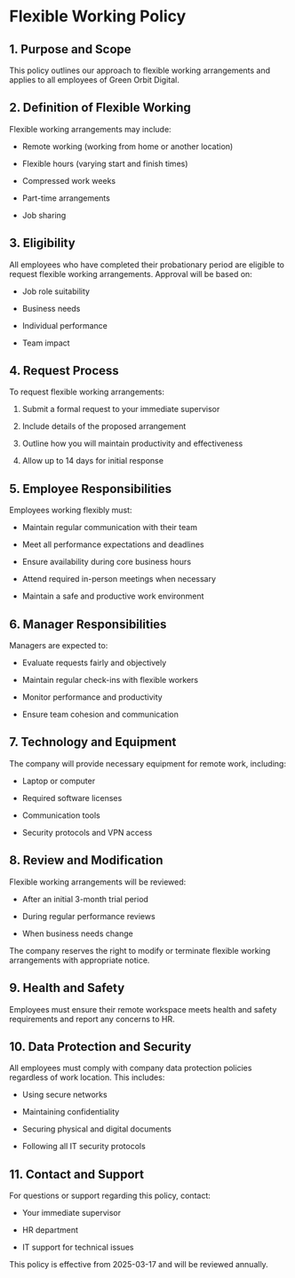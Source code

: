 # Flexible Working Policy

## 1. Purpose and Scope

This policy outlines our approach to flexible working arrangements and applies to all employees of Green Orbit Digital.

## 2. Definition of Flexible Working

Flexible working arrangements may include:

- Remote working (working from home or another location)

- Flexible hours (varying start and finish times)

- Compressed work weeks

- Part-time arrangements

- Job sharing

## 3. Eligibility

All employees who have completed their probationary period are eligible to request flexible working arrangements. Approval will be based on:

- Job role suitability

- Business needs

- Individual performance

- Team impact

## 4. Request Process

To request flexible working arrangements:

1. Submit a formal request to your immediate supervisor

1. Include details of the proposed arrangement

1. Outline how you will maintain productivity and effectiveness

1. Allow up to 14 days for initial response

## 5. Employee Responsibilities

Employees working flexibly must:

- Maintain regular communication with their team

- Meet all performance expectations and deadlines

- Ensure availability during core business hours

- Attend required in-person meetings when necessary

- Maintain a safe and productive work environment

## 6. Manager Responsibilities

Managers are expected to:

- Evaluate requests fairly and objectively

- Maintain regular check-ins with flexible workers

- Monitor performance and productivity

- Ensure team cohesion and communication

## 7. Technology and Equipment

The company will provide necessary equipment for remote work, including:

- Laptop or computer

- Required software licenses

- Communication tools

- Security protocols and VPN access

## 8. Review and Modification

Flexible working arrangements will be reviewed:

- After an initial 3-month trial period

- During regular performance reviews

- When business needs change

The company reserves the right to modify or terminate flexible working arrangements with appropriate notice.

## 9. Health and Safety

Employees must ensure their remote workspace meets health and safety requirements and report any concerns to HR.

## 10. Data Protection and Security

All employees must comply with company data protection policies regardless of work location. This includes:

- Using secure networks

- Maintaining confidentiality

- Securing physical and digital documents

- Following all IT security protocols

## 11. Contact and Support

For questions or support regarding this policy, contact:

- Your immediate supervisor

- HR department

- IT support for technical issues

This policy is effective from 2025-03-17 and will be reviewed annually.